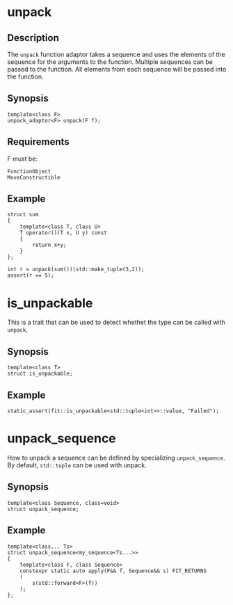 unpack
======

Description
-----------

The `unpack` function adaptor takes a sequence and uses the elements of
the sequence for the arguments to the function. Multiple sequences can be
passed to the function. All elements from each sequence will be passed
into the function. 


Synopsis
--------

    template<class F>
    unpack_adaptor<F> unpack(F f);

Requirements
------------

F must be:

    FunctionObject
    MoveConstructible

Example
-------

    struct sum
    {
        template<class T, class U>
        T operator()(T x, U y) const
        {
            return x+y;
        }
    };

    int r = unpack(sum())(std::make_tuple(3,2));
    assert(r == 5);


is_unpackable
=============

This is a trait that can be used to detect whethet the type can be called
with `unpack`.

Synopsis
--------

    template<class T>
    struct is_unpackable;

Example
-------

    static_assert(fit::is_unpackable<std::tuple<int>>::value, "Failed");

unpack_sequence
===============

How to unpack a sequence can be defined by specializing `unpack_sequence`.
By default, `std::tuple` can be used with unpack.

Synopsis
--------

    template<class Sequence, class=void>
    struct unpack_sequence;

Example
-------

    template<class... Ts>
    struct unpack_sequence<my_sequence<Ts...>>
    {
        template<class F, class Sequence>
        constexpr static auto apply(F&& f, Sequence&& s) FIT_RETURNS
        (
            s(std::forward<F>(f))
        );
    };

